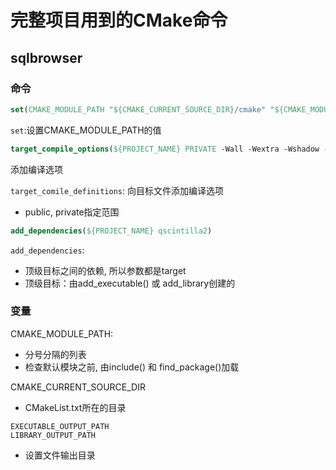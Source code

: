 # 完整项目用到的CMake命令

## sqlbrowser

### 命令

```cmake
set(CMAKE_MODULE_PATH "${CMAKE_CURRENT_SOURCE_DIR}/cmake" "${CMAKE_MODULE_PATH}")
```

`set`:设置CMAKE_MODULE_PATH的值

```cmake
target_compile_options(${PROJECT_NAME} PRIVATE -Wall -Wextra -Wshadow -Wnon-virtual-dtor -Wold-style-cast -Wcast-align -Wunused -Woverloaded-virtual -Wpedantic -Wconversion -Wsign-conversion)
```

添加编译选项

`target_comile_definitions`: 向目标文件添加编译选项
- public, private指定范围

```cmake
add_dependencies(${PROJECT_NAME} qscintilla2)
```

`add_dependencies`: 

- 顶级目标之间的依赖, 所以参数都是target
- 顶级目标：由add_executable() 或 add_library创建的

### 变量

CMAKE_MODULE_PATH: 

- 分号分隔的列表
- 检查默认模块之前, 由include() 和 find_package()加载

CMAKE_CURRENT_SOURCE_DIR

- CMakeList.txt所在的目录

```
EXECUTABLE_OUTPUT_PATH
LIBRARY_OUTPUT_PATH
```

- 设置文件输出目录 

